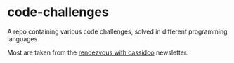 # code-challenges
A repo containing various code challenges, solved in different programming languages.

Most are taken from the [rendezvous with cassidoo](https://cassidoo.co/newsletter/) newsletter.
